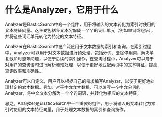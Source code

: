 # 什么是Analyzer，它用于什么

Analyzer是ElasticSearch中的一个组件，用于将输入的文本转化为索引时使用的文本特征向量。这主要包括将文本分解成一个个的词汇单元（例如单词或短语），并将这些词汇单元转化为特定的文本特征。

Analyzer在ElasticSearch中被广泛应用于文本数据的索引和查询。在索引过程中，Analyzer可以用于对文本数据进行预处理，包括分词、去除停用词、解决单复数和时态等问题，以便于后续的索引操作。在查询过程中，Analyzer可以用于对用户的查询语句进行解析和预处理，以便于更好地匹配索引中的文本特征，提高查询效率和准确性。

Analyzer可以自定义，用户可以根据自己的需求编写Analyzer，以便于更好地处理特定的文本数据。例如，对于中文文本数据，可以编写一个中文分词的Analyzer，将中文文本分解为一个个的词语，并转化为相应的文本特征。

总之，Analyzer是ElasticSearch中一个重要的组件，用于将输入的文本转化为索引时使用的文本特征向量，用于处理文本数据的索引和查询操作。
